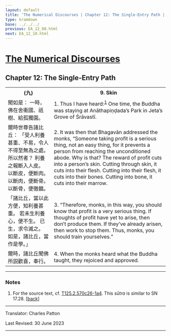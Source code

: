 ```yaml
---
layout: default
title: 'The Numerical Discourses | Chapter 12: The Single-Entry Path | 9. Skin'
type: kramdown
base: ../../../
previous: EA_12_08.html
next: EA_12_10.html
---
```


<h1><a href='../index.html'>The Numerical Discourses</a></h1>
<h2>Chapter 12: The Single-Entry Path</h2>

<table class="trans">
  <th class='ch'>(九)</th>
  <th class='en'>9. Skin</th>
  <tr>
    <td class='ch' title='T125.2.570c26'>聞如是： 一時，佛在舍衞國、祇樹、給孤獨園。</td>
    <td id='p1'>1. Thus I have heard:<sup id="ref1"><a href="#n1">1</a></sup> One time, the Buddha was staying at Anāthapiṇḍada’s Park in Jeta’s Grove of Śrāvastī.</td>
  </tr>
  <tr>
    <td class='ch' title='T125.2.570c27'>爾時世尊告諸比丘： 「受人利養甚重、不易，令人不得至無為之處。 所以然者？ 利養之報斷入人皮。 以斷皮，便斷肉。 以斷肉，便斷骨。 以斷骨，便徹髓。</td>
    <td id='p2'>2. It was then that Bhagavān addressed the monks, “Someone taking profit is a serious thing, not an easy thing, for it prevents a person from reaching the unconditioned abode. Why is that? The reward of profit cuts into a person’s skin. Cutting through skin, it cuts into their flesh. Cutting into their flesh, it cuts into their bones. Cutting into bone, it cuts into their marrow.</td>
  </tr>
  <tr>
    <td class='ch' title='T125.2.571a1'>「諸比丘，當以此方便，知利養甚重。 若未生利養心，便不生。 已生，求令滅之。 如是，諸比丘，當作是學。」</td>
    <td id='p3'>3. “Therefore, monks, in this way, you should know that profit is a very serious thing. If thoughts of profit have yet to arise, then don’t produce them. If they’ve already arisen, then work to stop them. Thus, monks, you should train yourselves.”</td>
  </tr>
  <tr>
    <td class='ch' title='T125.2.571a4'>爾時，諸比丘聞佛所説歡喜，奉行。</td>
    <td id='p4'>4. When the monks heard what the Buddha taught, they rejoiced and approved.</td>
  </tr>
</table>

<hr/>

<h3 id="notes">Notes</h3>

<ol class="notes-list">
<li id="n1"><p>For the source text, cf. <a href="https://cbetaonline.dila.edu.tw/zh/T02n0125_p0570c26" target="_blank">T125.2.570c26-1a4</a>. This <em>sūtra</em> is similar to SN 17.28. [<a href="#ref1">back</a>]</p></li>
</ol>
<hr/>

<p class="translator">Translator: Charles Patton</p>
<p class='revised'>Last Revised: 30 June 2023</p>

<hr/>